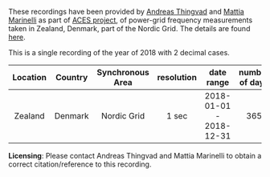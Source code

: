 These recordings have been provided by [Andreas Thingvad](https://www.dtu.dk/service/telefonbog/person?id=70888&tab=7) and [Mattia Marinelli](https://www.dtu.dk/service/telefonbog/person?id=76711&tab=5&type=all) as part of [ACES project](https://www.aces-bornholm.eu), of power-grid frequency measurements taken in Zealand, Denmark, part of the Nordic Grid. The details are found [here](https://data.dtu.dk/articles/Grid_Frequency_Measurements_of_the_Nordic_Power_System_during_2018_/12240260/1).

This is a single recording of the year of 2018 with 2 decimal cases.

| Location | Country | Synchronous Area | resolution |  date range | number of days | direct link | size (mb) |
|:---:|:---:|:---:|:---:|:---:|:---:|:---:|:---:|
| Zealand | Denmark | Nordic Grid | 1 sec |  2018-01-01 - 2018-12-31 | 365 | [External link](https://data.dtu.dk/ndownloader/files/22519508) | 150.8 |


**Licensing**: Please contact Andreas Thingvad and Mattia Marinelli to obtain a correct citation/reference to this recording.
